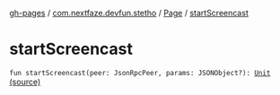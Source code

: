 [gh-pages](../../index.md) / [com.nextfaze.devfun.stetho](../index.md) / [Page](index.md) / [startScreencast](.)

# startScreencast

`fun startScreencast(peer: JsonRpcPeer, params: JSONObject?): `[`Unit`](https://kotlinlang.org/api/latest/jvm/stdlib/kotlin/-unit/index.html) [(source)](https://github.com/NextFaze/dev-fun/tree/master/devfun-stetho/src/main/java/com/nextfaze/devfun/stetho/Stetho.kt#L100)